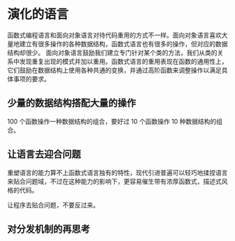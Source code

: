# 演化的语言

函数式编程语言和面向对象语言对待代码重用的方式不一样。面向对象语言喜欢大量地建立有很多操作的各种数据结构，函数式语言也有很多的操作，但对应的数据结构却很少。
面向对象语言鼓励我们建立专门针对某个类的方法，我们从类的关系中发现重复出现的模式并加以重用。函数式语言的重用表现在函数的通用性上，它们鼓励在数据结构上使用各种共通的变换，并通过高阶函数来调整操作以满足具体事项的要求。

## 少量的数据结构搭配大量的操作

100 个函数操作一种数据结构的组合，要好过 10 个函数操作 10 种数据结构的组合。

## 让语言去迎合问题

重塑语言的能力算不上函数式语言独有的特性，现代引进普遍可以轻巧地揉捏语言来贴合问题域，不过在这种能力的影响下，更容易催生带有浓厚函数式，描述式风格的代码。

让程序去贴合问题，不要反过来。

## 对分发机制的再思考
